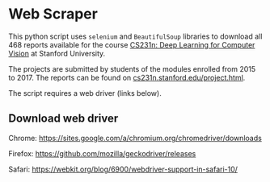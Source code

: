 # Web Scraper

This python script uses `selenium` and `BeautifulSoup` libraries to download all 468 reports available for the course [CS231n: Deep Learning for Computer Vision](http://cs231n.stanford.edu) at Stanford University.

The projects are submitted by students of the modules enrolled from 2015 to 2017. The reports can be found on [cs231n.stanford.edu/project.html](http://cs231n.stanford.edu/project.html).

The script requires a web driver (links below).

## Download web driver

Chrome: https://sites.google.com/a/chromium.org/chromedriver/downloads

Firefox: https://github.com/mozilla/geckodriver/releases

Safari: https://webkit.org/blog/6900/webdriver-support-in-safari-10/ 